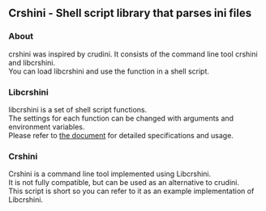 ## Crshini - Shell script library that parses ini files

### About
crshini was inspired by crudini. It consists of the command line tool crshini and libcrshini.  
You can load libcrshini and use the function in a shell script.

### Libcrshini
libcrshini is a set of shell script functions.  
The settings for each function can be changed with arguments and environment variables.   
Please refer to [the document](./libcrshini.md) for detailed specifications and usage.

### Crshini
Crshini is a command line tool implemented using Libcrshini.   
It is not fully compatible, but can be used as an alternative to crudini.   
This script is short so you can refer to it as an example implementation of Libcrshini.
